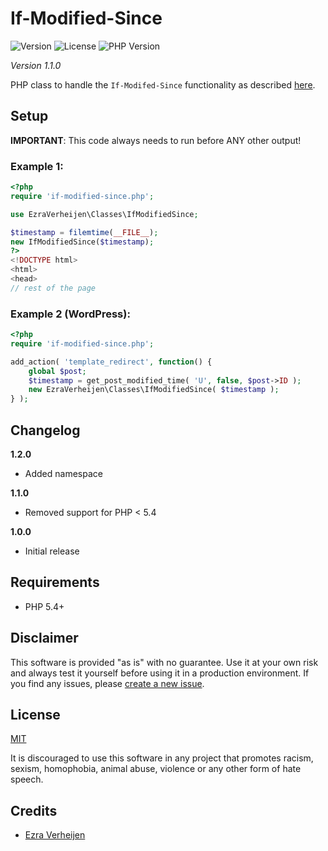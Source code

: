 # If-Modified-Since

![Version](https://img.shields.io/badge/version-1.2.0-green.svg) ![License](https://img.shields.io/badge/license-MIT-green.svg) ![PHP Version](https://img.shields.io/badge/PHP-5.4%2B-red.svg)

*Version 1.1.0*

PHP class to handle the `If-Modifed-Since` functionality as described [here](https://varvy.com/ifmodified.html).

## Setup

**IMPORTANT**: This code always needs to run before ANY other output!

### Example 1:

```php
<?php
require 'if-modified-since.php';

use EzraVerheijen\Classes\IfModifiedSince;

$timestamp = filemtime(__FILE__);
new IfModifiedSince($timestamp);
?>
<!DOCTYPE html>
<html>
<head>
// rest of the page
```

### Example 2 (WordPress):

```php
<?php
require 'if-modified-since.php';

add_action( 'template_redirect', function() {
    global $post;
    $timestamp = get_post_modified_time( 'U', false, $post->ID );
    new EzraVerheijen\Classes\IfModifiedSince( $timestamp );
} );
```

## Changelog

**1.2.0**

- Added namespace

**1.1.0**

- Removed support for PHP < 5.4

**1.0.0**

- Initial release

## Requirements

- PHP 5.4+

## Disclaimer

This software is provided "as is" with no guarantee. Use it at your own risk and always test it yourself before using it in a production environment. If you find any issues, please [create a new issue](https://github.com/ezraverheijen/if-modified-since/issues/new).

## License

[MIT](https://opensource.org/licenses/MIT)

It is discouraged to use this software in any project that promotes racism, sexism, homophobia, animal abuse, violence or any other form of hate speech.

## Credits

- [Ezra Verheijen](https://github.com/ezraverheijen)